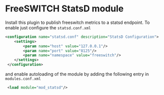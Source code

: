 # FreeSWITCH StatsD module

Install this plugin to publish freeswitch metrics to a statsd endpoint. To enable just configure the `statsd.conf.xml` 

```xml
<configuration name="statsd.conf" description="StatsD Configuration">
	<settings>
		<param name="host" value="127.0.0.1"/>
		<param name="port" value="8125"/>
		<param name="namespace" value="freeswitch"/>
	</settings>
 </configuration>
```
and enable autoloading of the module by adding the following entry in `modules.conf.xml`

```xml
 <load module="mod_statsd"/>
```

